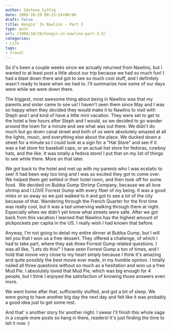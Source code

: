 ```yaml
---
author: 2dsteve_ty3fxq
date: 2009-10-29 00:23:14+00:00
draft: false
title: Hangin' In Nawlins - Part 3
type: post
url: /2009/10/28/hangin-in-nawlins-part-3-5/
categories:
- Life
tags:
- travel
---
```


So it's been a couple weeks since we actually returned from Nawlins, but I wanted to at least post a little about our trip because we had so much fun! I had a blast down there and got to see so much cool stuff, and I definitely wasn't ready to leave when we had to. I'll summarize how some of our days were while we were down there.

The biggest, most awesome thing about being in Nawlins was that my parents and sister came to see us! I haven't seen them since May and I was so happy when they decided they would make it to Nawlins to visit with Steph and I and kind of have a little mini vacation. They were set to get to the hotel a few hours after Steph and I would, so we decided to go wander around the town for a minute and see what was out there. We didn't do much but go down canal street and both of us were absolutely amazed at all the lights, music, and everything else about the place. We ducked down a street for a minute so I could look at a sign for a "Hat Store" and see if it was a hat store for baseball caps, or an actual hat store for fedoras, cowboy hats, and the like. It was totally a fedora store! I put that on my list of things to see while there. More on that later.

We got back to the hotel and met up with my parents who I was ecstatic to see! It had been way too long and I was so excited they got to come over. We helped them get settled in their hotel room, and then took off for some food.  We decided on Bubba Gump Shrimp Company, because we all love shrimp and I LOVE Forrest Gump with every fiber of my being. It was a good miles or so away so we just walked to it and got to see a lot of the city because of that. Wandering through the French Quarter for the first time was really cool, but it was a tad unnerving walking through there at night. Especially when we didn't yet know what streets were safe. After we got back from this vacation I learned that Nawlins has the highest amount of pickpockets per capita in the US. I really wish I had known that before.

Anyway, I'm not going to detail my entire dinner at Bubba Gump, but I will tell you that I won us a free dessert. They offered a challenge, of which I had to take part, where they ask three Forrest Gump related questions. I was all like, "Lets do this!" I have seen Forrest Gump a ton of times, and I hold that movie very close to my heart simply because I think it's amazing and quite possibly the best movie ever made, in my humble opinion. I totally nailed all three questions without so much as a hesitation and won us a free Mud Pie. I absolutely loved that Mud Pie, which was big enough for 4 people, but I think I enjoyed the satisfaction of knowing those answers even more.

We went home after that, sufficiently stuffed, and got a bit of sleep. We were going to have another big day the next day and felt like it was probably a good idea just to get some rest.

And that' s another story for another night. I swear I'll finish this whole saga in a couple more posts so hang in there, readers! It's just finding the time to tell it now :)
